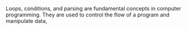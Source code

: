 Loops, conditions, and parsing are fundamental concepts in computer programming. They are used to control the flow of a program and manipulate data,
